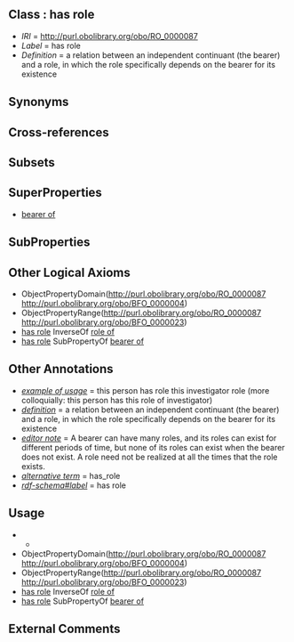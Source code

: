 
## Class : has role

 * *IRI* = http://purl.obolibrary.org/obo/RO_0000087
 * *Label* = has role
 * *Definition* = a relation between an independent continuant (the bearer) and a role, in which the role specifically depends on the bearer for its existence

## Synonyms


## Cross-references


## Subsets


## SuperProperties

 * [bearer of](../../RO/53/RO_0000053.md)

## SubProperties


## Other Logical Axioms

 * ObjectPropertyDomain(<http://purl.obolibrary.org/obo/RO_0000087> <http://purl.obolibrary.org/obo/BFO_0000004>)
 * ObjectPropertyRange(<http://purl.obolibrary.org/obo/RO_0000087> <http://purl.obolibrary.org/obo/BFO_0000023>)
 * [has role](../../RO/87/RO_0000087.md) InverseOf [role of](../../RO/81/RO_0000081.md)
 * [has role](../../RO/87/RO_0000087.md) SubPropertyOf [bearer of](../../RO/53/RO_0000053.md)

## Other Annotations

 * *[example of usage](../../IAO/12/IAO_0000112.md)* = this person has role this investigator role (more colloquially: this person has this role of investigator)
 * *[definition](../../IAO/15/IAO_0000115.md)* = a relation between an independent continuant (the bearer) and a role, in which the role specifically depends on the bearer for its existence
 * *[editor note](../../IAO/16/IAO_0000116.md)* = A bearer can have many roles, and its roles can exist for different periods of time, but none of its roles can exist when the bearer does not exist. A role need not be realized at all the times that the role exists.
 * *[alternative term](../../IAO/18/IAO_0000118.md)* = has_role
 * *[rdf-schema#label](../../el/rdf-schema#label.md)* = has role

## Usage

 * -
 * ObjectPropertyDomain(<http://purl.obolibrary.org/obo/RO_0000087> <http://purl.obolibrary.org/obo/BFO_0000004>)
 * ObjectPropertyRange(<http://purl.obolibrary.org/obo/RO_0000087> <http://purl.obolibrary.org/obo/BFO_0000023>)
 * [has role](../../RO/87/RO_0000087.md) InverseOf [role of](../../RO/81/RO_0000081.md)
 * [has role](../../RO/87/RO_0000087.md) SubPropertyOf [bearer of](../../RO/53/RO_0000053.md)

## External Comments

